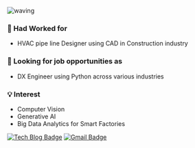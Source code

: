 
![waving](https://capsule-render.vercel.app/api?type=waving&height=200&text=ChanIn Jung!&fontAlign=80&fontAlignY=40&color=gradient)





### :office: Had Worked for
- HVAC pipe line Designer using CAD in Construction industry 

### :mag_right: Looking for job opportunities as
- DX Engineer using Python across various industries

### :bulb: Interest
- Computer Vision
- Generative AI
- Big Data Analytics for Smart Factories

[![Tech Blog Badge](http://img.shields.io/badge/-Tech%20blog-black?style=flat-square&logo=github&link=https://githib.com/chaninjung)](https://github.com/chaninjung)  [![Gmail Badge](https://img.shields.io/badge/Gmail-d14836?style=flat-square&logo=Gmail&logoColor=white&link=mailto:chaninjung7@gmail.com)](mailto:snugyun01@gmail.com)

<!--
**chaninjung/chaninjung** is a ✨ _special_ ✨ repository because its `README.md` (this file) appears on your GitHub profile.

Here are some ideas to get you started:

- 🔭 I’m currently working on ...
- 🌱 I’m currently learning ...
- 👯 I’m looking to collaborate on ...
- 🤔 I’m looking for help with ...
- 💬 Ask me about ...
- 📫 How to reach me: ...
- 😄 Pronouns: ...
- ⚡ Fun fact: ...
-->
